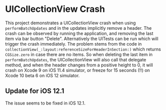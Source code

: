 # UICollectionView Crash

This project demonstrates a UICollectionView crash when using `performBatchUpdates` and in the updates implicitly remove a header. The crash can be observed by running the application, and removing the last item via bar button "Delete". Alternatively the UITests can be run which will trigger the crash immediately. The problem stems from the code in `collectionView(_:layout:referenceSizeForHeaderInSection:)` which returns `CGSize.zero` in case there are no items. So when deleting the last item in `performBatchUpdates`, the UICollectionView will also call that delegate method, and when the header changes from a positive height to 0, it will crash on Xcode 9 on iOS 11.4 simulator, or freeze for 15 seconds (!!) on Xcode 10 beta 6 on iOS 12 simulator.

## Update for iOS 12.1

The issue seems to be fixed in iOS 12.1.

